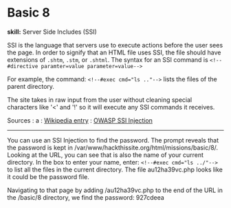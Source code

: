 # Basic 8

**skill:** Server Side Includes (SSI)

SSI is the language that servers use to execute actions before the user sees the page. In order to signify that an HTML file uses SSI, the file should have extensions of `.shtm`, `.stm`, or `.shtml`. The syntax for an SSI command is 
`<!--#directive paramter=value parameter=value-->`

For example, the command:
`<!--#exec cmd="ls .."-->`
lists the files of the parent directory.

The site takes in raw input from the user without cleaning special characters like '<' and '!' so it will execute any SSI commands it receives.

Sources
: a
: [Wikipedia entry](https://en.wikipedia.org/wiki/Server_Side_Includes)
: [OWASP SSI Injection](https://owasp.org/www-community/attacks/Server-Side_Includes_(SSI)_Injection)

---

You can use an SSI Injection to find the password. The prompt reveals that the password is kept in /var/www/hackthissite.org/html/missions/basic/8/. Looking at the URL, you can see that is also the name of your current directory. In the box to enter your name, enter:
`<!--#exec cmd="ls ../"-->`
to list all the files in the current directory. The file au12ha39vc.php looks like it could be the password file.

Navigating to that page by adding /au12ha39vc.php to the end of the URL in the /basic/8 directory, we find the password: 927cdeea
